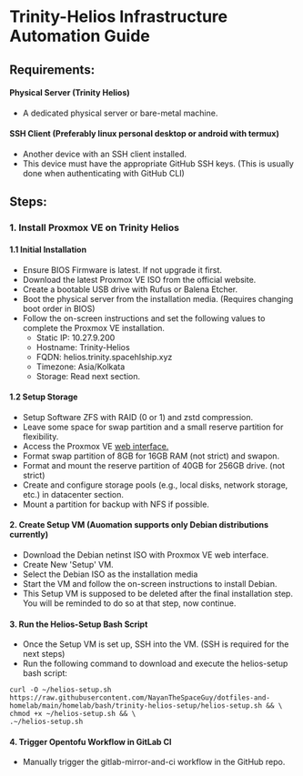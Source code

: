 # Trinity-Helios Infrastructure Automation Guide

## Requirements:

#### Physical Server (Trinity Helios)
- A dedicated physical server or bare-metal machine.

#### SSH Client (Preferably linux personal desktop or android with termux)
- Another device with an SSH client installed.
- This device must have the appropriate GitHub SSH keys. (This is usually done when authenticating with GitHub CLI)

## Steps:

### 1. Install Proxmox VE on Trinity Helios
#### 1.1 **Initial Installation**
  - Ensure BIOS Firmware is latest. If not upgrade it first.
  - Download the latest Proxmox VE ISO from the official website.
  - Create a bootable USB drive with Rufus or Balena Etcher.
  - Boot the physical server from the installation media. (Requires changing boot order in BIOS)
  - Follow the on-screen instructions and set the following values to complete the Proxmox VE installation.
    - Static IP: 10.27.9.200
    - Hostname: Trinity-Helios
    - FQDN: helios.trinity.spacehlship.xyz
    - Timezone: Asia/Kolkata
    - Storage: Read next section.

#### 1.2 **Setup Storage**
  - Setup Software ZFS with RAID (0 or 1) and zstd compression.
  - Leave some space for swap partition and a small reserve partition for flexibility.
  - Access the Proxmox VE [web interface.](https://10.27.9.200:8006)
  - Format swap partition of 8GB for 16GB RAM (not strict) and swapon.
  - Format and mount the reserve partition of 40GB for 256GB drive. (not strict)
  - Create and configure storage pools (e.g., local disks, network storage, etc.) in datacenter section.
  - Mount a partition for backup with NFS if possible.

#### 2. **Create Setup VM (Auomation supports only Debian distributions currently)**
  - Download the Debian netinst ISO with Proxmox VE web interface.
  - Create New 'Setup' VM.
  - Select the Debian ISO as the installation media
  - Start the VM and follow the on-screen instructions to install Debian.
  - This Setup VM is supposed to be deleted after the final installation step. You will be reminded to do so at that step, now continue.

#### 3. **Run the Helios-Setup Bash Script**
  - Once the Setup VM is set up, SSH into the VM. (SSH is required for the next steps)
  - Run the following command to download and execute the helios-setup bash script:

  ```
  curl -O ~/helios-setup.sh https://raw.githubusercontent.com/NayanTheSpaceGuy/dotfiles-and-homelab/main/homelab/bash/trinity-helios-setup/helios-setup.sh && \
  chmod +x ~/helios-setup.sh && \
  .~/helios-setup.sh
  ```

#### 4. **Trigger Opentofu Workflow in GitLab CI**
  - Manually trigger the gitlab-mirror-and-ci workflow in the GitHub repo.
